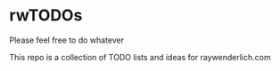 # rwTODOs


Please feel free to do whatever


This repo is a collection of TODO lists and ideas for raywenderlich.com
